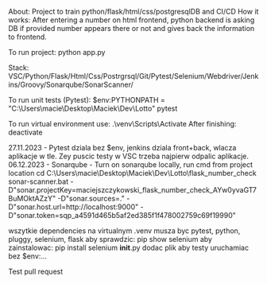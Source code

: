 About: Project to train python/flask/html/css/postgresqlDB and CI/CD
How it works: After entering a number on html frontend, python backend is asking DB if provided number appears there or not and gives back the information to frontend.

To run project: python app.py

Stack: VSC/Python/Flask/Html/Css/Postrgrsql/Git/Pytest/Selenium/Webdriver/Jenkins/Groovy/Sonarqube/SonarScanner/

To run unit tests (Pytest): $env:PYTHONPATH = "C:\Users\macie\Desktop\Maciek\Dev\Lotto"
pytest

To run virtual environment use: .\venv\Scripts\Activate
After finishing: deactivate

27.11.2023 - Pytest dziala bez $env, jenkins dziala front+back, wlacza aplikacje w tle. Zey puscic testy w VSC trzeba najpierw odpalic aplikacje.
06.12.2023 - Sonarqube - Turn on sonarqube locally, run cmd from project location cd C:\Users\macie\Desktop\Maciek\Dev\Lotto\flask_number_check
sonar-scanner.bat -D"sonar.projectKey=maciejszczykowski_flask_number_check_AYw0yvaGT7BuMOktAZzY" -D"sonar.sources=." -D"sonar.host.url=http://localhost:9000" -D"sonar.token=sqp_a4591d465b5af2ed385f1f478002759c69f19990"

wszytkie dependencies na virtualnym .venv musza byc
pytest, python, pluggy, selenium, flask
aby sprawdzic: pip show selenium
aby zainstalowac: pip install selenium
__init__.py dodac plik aby testy uruchamiac bez $env:...

Test pull request